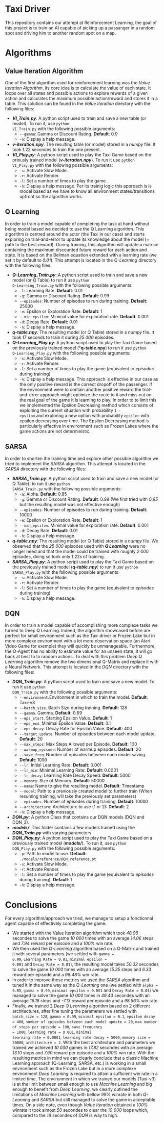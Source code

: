 # Taxi Driver

This repository contains our attempt at Reinforcement Learning, the goal of this project is to train an AI capable of picking up a passanger in a random spot and driving him to another random spot on a map.

# Algorithms

## Value Iteration Algorithm
One of the first algorithm used for reinforcement learning was the *Value Iteration Algorithm*, its core idea is to calculate the value of each state. It loops over all states and possible actions to explore rewards of a given action and calculates the maximum possible action/reward and stores it in a table. This solution can be found in the *Value Iteration* directory with the following files:
- ***VI_Train.py***: A python script used to train and save a new table (or model). To run it, use <code>python VI_Train.py</code> with the following possible arguments:
    + <code>--gamma</code>: Gamma or Discount Rating. **Default**: 0.9
    + <code>-h</code>: Display a help message.
- ***v-iteration.npy***: The resulting table (or model) stored in a *numpy* file. It took 1.22 secondes to train the one present.
- ***VI_Play.py***: A python script used to play the Taxi Game based on the priously trained model (***v-iteration.npy***). To run it use <code>python VI_Play.py</code> with the following possible arguments:
    + <code>-s</code>: Activate Slow Mode.
    + <code>-r</code>: Activate Render.
    + <code>-l</code>: Set a number of times to play the game.
    + <code>-h</code>: Display a help message.
Per its trainig logic this approach is is model based as we have to know all environment states/transitions upfront so the algorithm works.

## Q Learning
In order to train a model capable of completing the task at hand without being model based we decided to use the Q Learning algorithm. This algorithm is centred around the actor (the Taxi in our case) and starts exploring on trial-and-error to update its knowledge about the model (= path to the best reward). During training, this algorithm will update a matrice containing the maximum discounted future reward for each action and state. It is based on the Bellman equation extended with a learning rate (we set it by default to *0.01*). This attempt is located in the *Q-Learning* directory with the following files:
- ***Q-Learning_Train.py***: A python script used to train and save a new model (or Q Table) to run it use <code>python Q-Learning_Train.py</code> with the following possible arguments:
    + <code>-l</code>: Learning Rate. **Default**: 0.01
    + <code>-g</code>: Gamma or Discount Rating. **Default**: 0.99
    + <code>--episodes</code>: Number of episodes to run during training. **Default**: 25000
    + <code>-e</code>: Epsilon or Exploration Rate. **Default**: 1
    + <code>--min_epsilon</code>: Minimal value for exploration rate. **Default**: 0.001
    + <code>-d</code>: Decay Rate. **Default**: 0.01
    + <code>-h</code>: Display a help message.
- ***q-table.npy***: The resulting model (or Q Table) stored in a *numpy* file. It took 17 seconds to train it during *25 000* episodes.
- ***Q-Learning_Play.py***: A python script used to play the Taxi Game based on the previously trained model (***q-table.npy**) to run it use <code>python Q-Learning_Play.py</code> with the following possible arguments:
    + <code>-s</code>: Activate Slow Mode.
    + <code>-r</code>: Activate Render.
    + <code>-l</code>: Set a number of times to play the game (equivalent to *episodes* during training)
    + <code>-h</code>: Display a help message.
This approach is effective in our case as the only positive reward is the correct dropoff of the passenger. If the environment were to contain another positive reward the trial-and-error approach might optimize the route to it and miss out on the real goal of the game it is learning to play. In order to to limit this we implemented the Epsilon Decreasing method which consists of exploiting the current situation with probability <code>1 - epsilon</code> and exploring a new option with probability <code>epsilon</code> with epsilon decreasing over time. The Epsilon Decreasing method is particularly effective in environment such as Frozen Lakes where the game actions are not deterministic.

## SARSA
In order to shorten the training time and explore other possible algorithm we tried to implement the SARSA algorithm. This attempt is located in the *SARSA* directory with the following files:
- ***SARSA_Train.py***: A python script used to train and save a new model (or Q Table), to run it use <code>python SARSA_Train.py</code> with the following possible arguments:
    + <code>-a</code>: Alpha. **Default**: 0.85
    + <code>-g</code>: Gamma or Discount Rating. **Default**: 0.99 (We first tried with *0.95* but the resulting model was not effective enough)
    + <code>--episodes</code>: Number of episodes to run during training. **Default**: 10000
    + <code>-e</code>: Epsilon or Exploration Rate. **Default**: 1
    + <code>--min_epsilon</code>: Minimal value for exploration rate. **Default**: 0.001
    + <code>-d</code>: Decay Rate. **Default**: 0.01
    + <code>-h</code>: Display a help message.
- ***q-table.npy***: The resulting model (or Q Table) stored in a *numpy* file. We observed that the *25 000* episodes used with ***Q Learning*** were no longer need and that the model could be trained with roughly *2 000* episodes, doing so took only 1.22s of training.
- ***SARSA_Play.py***: A python script used to play the Taxi Game based on the previously trained model (***q-table.npy***) to run it use <code>python SARSA_Play.py</code> with the following possible arguments:
    + <code>-s</code>: Activate Slow Mode.
    + <code>-r</code>: Activate Render.
    + <code>-l</code>: Set a number of times to play the game (equivalent to *episodes* during training)
    + <code>-h</code>: Display a help message.

## DQN
In order to train a model capable of accomplishing more complexe tasks we turned to Deep Q Learning. Indeed, the algorithm showcased before are perfect for small environment such as the Taxi driver or Frozen Lake but in more complexe environment with a lot more observation space (an Atari Video Game for exemple) they will quickly be unmanageable. Furthermore, the Q-Agent has no ability to estimate value for an unseen state, it will go back at best to to random actions. To deal with this problem *Deep Q Learning* algorithm remove the two dimensional Q-Matrix and replace it with a Neural Network. This attempt is located in the *DQN* directory with the following files:
- ***DQN_Train.py***: A python script used to train and save a new model. To run it use <code>python DQN_Train.py</code> with the following possible arguments:
    + <code>--environment</code>.Environment in which to train the model. **Default**: Taxi-v3
    + <code>--batch_size</code>. Batch Size during training. **Default**: 128
    + <code>--gamma</code>. Gamma. **Default**: 0.99
    + <code>--eps_start</code>. Starting Epsilon Value. **Default**: 1
    + <code>--eps_end</code>. Minimal Epsilon Value. **Default**: 0.1
    + <code>--eps_decay</code>. Decay Rate for Epsilon Value. **Default**: 400
    + <code>--target_update</code>. Number of episodes between each model update. **Default**: 20
    + <code>--max_steps</code>: Max Steps Allowed per Episode. **Default**: 100
    + <code>--warmup_episode</code>: Number of warmup episodes. **Default**: 20
    + <code>--save_freq</code>: Number of episodes between each model saving. **Default**: 1000
    + <code>--lr</code>: Initial Learning Rate. **Default**: 0.001
    + <code>--lr_min</code>: Minimal Learning Rate: **Default**: 0.0001
    + <code>--lr_decay</code>: Learning Rate Decay Speed: **Default**: 5000
    + <code>--memory</code>: Size of Memory. **Default**: 50000
    + <code>--name</code>: Name to give the resulting model. **Default**: Timestamp
    + <code>--model</code>: Path to a previously created model to further train (When resuming training, will take the previously set parameters)
    + <code>--episodes</code>: Number of episodes during training. **Default**: 10000
    + <code>--architecture</code>: Architecture to use (1 or 2): **Default**: 2
    + <code>-h</code>: Display a help message.
- ***DQN.py***: A python Class that contains our DQN models (DQN and DQN_2).
- ***models/***: This folder contains a few models trained using the ***DQN_Train.py*** with varying parameters.
- ***DQN_Play.py***: A python script used to play the Taxi Game based on a previously trained model (***models/***). To run it, use <code>python DQN_Play.py</code> with the following possible arguments:
    + <code>-p</code>: Path to model to use. **Default**: <code>./models/reference/DQN_reference.pt</code>
    + <code>-s</code>: Activate Slow Mode.
    + <code>-r</code>: Activate Render.
    + <code>-l</code>: Set a number of times to play the game (equivalent to *episodes* during training). **Default**: 1
    + <code>-h</code>: Display a help message.

# Conclusions

For every algorithm/approach we tried, we manage to setup a fonctionnal agent capable of effectively completing the game.
- We started with the Value Iteration algorithm which took *48.96* secondes to solve the game *10 000* times with an average *14.06* steps and *7.94* reward per episode and a *100%* win rate.
- We then used the *Q-Learning* algorithm based on a Q-Matrix and trained it with several parameters (we settled with <code>gamma = 0.99</code>, <code>Learning Rate = 0.01</code>, <code>minimal epsilon = 0.001</code> and <code>Decay Rate = 0.01</code>), the resulting model takes *50.32* secondes to solve the game *10 000* times with an average *15.35* steps and *6.33* reward per episode and a *98.48%* win rate.
- In order to improve those metrics we used the *SARSA* algorithm and tuned it in the same way as the *Q-Learning* one (we settled with <code>alpha = 0.85</code>, <code>gamma = 0.99</code>, <code>minimal epsilon = 0.001</code> and <code>Decay Rate = 0.01</code>) we managed to solve the game *10 000* times in *49.43* secondes with an average *16.18* steps and *-7.13* reward per episode and a *98.56%* win rate.
- Finally, we trained 2 *Deep Q Learning* algorithm based on 2 different architectures, after fine tuning the parameters we settled with <code>batch_size = 128</code>, <code>gamma = 0.99</code>, <code>minimal epsilon = 0.1</code>, <code>epsilon decay = 400</code>, <code>number of episodes betzeen each model update = 20</code>, <code>max number of steps per episode = 100</code>, <code>save frequency = 1000</code>, <code>learning rate = 0.001</code>, <code>minimal learning rate = 0.0001</code>, <code>learning rate decay = 5000</code>, <code>memory size = 50000</code>, <code>architecture = 2</code>. With the best architecture and parameters we trained we achieved *10 000* games in *17.82* secondes with an average *13.10* steps and *7.90* reward per episode and a *100%* win rate.
With the resulting metrics in mind we can clearly conclude that a classic Machine Learning approach (Q-Learning, SARSA, etc.) is working in a small environment such as the Frozen Lake but in a more complexe environment *Deep Learning* is required to attain a sufficient win rate in a limited time. The environment in which we trained our models (Taxi-v3) is at the limit between small enough to use *Machine Learning* and big enough to benefit from *Deep Learning*, we clearly outlined the limitations of *Machine Learning* with bellow *99%* winrate in both *Q-Learning* and *SARSA* but still managed to solve the game in acceptable times. 
On a side note, even though *Value Iteration* obtained a *100%* winrate it took almost *50* secondes to clear the *10 000* loops which, compared to the *18* secondes of *DQN* is way to high.
